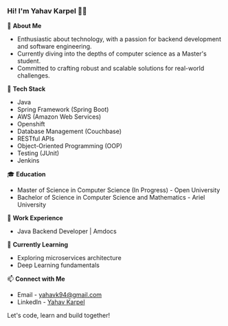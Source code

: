 ### Hi! I'm Yahav Karpel 👨‍💻

🚀 **About Me**
- Enthusiastic about technology, with a passion for backend development and software engineering.
- Currently diving into the depths of computer science as a Master's student.
- Committed to crafting robust and scalable solutions for real-world challenges.

🔧 **Tech Stack**
- Java
- Spring Framework (Spring Boot)
- AWS (Amazon Web Services)
- Openshift
- Database Management (Couchbase)
- RESTful APIs
- Object-Oriented Programming (OOP)
- Testing (JUnit)
- Jenkins

🎓 **Education**
- Master of Science in Computer Science (In Progress) - Open University
- Bachelor of Science in Computer Science and Mathematics - Ariel University

💼 **Work Experience**
- Java Backend Developer | Amdocs

🌱 **Currently Learning**
- Exploring microservices architecture
- Deep Learning fundamentals

📫 **Connect with Me**
- Email - yahavk94@gmail.com
- LinkedIn - [Yahav Karpel](https://www.linkedin.com/in/yahav-karpel-7673021b8/)

Let's code, learn and build together!
